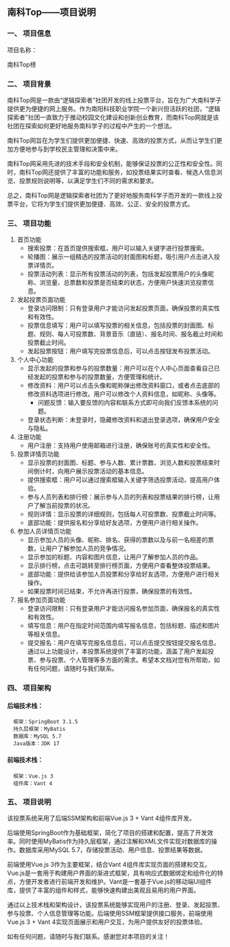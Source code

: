 ## 南科Top——项目说明

### 一、	项目信息

项目名称：

南科Top榜

### 二、	项目背景

南科Top网是一款由“逻辑探索者”社团开发的线上投票平台，旨在为广大南科学子提供更为便捷的网上服务。作为南阳科技职业学院一个新兴但活跃的社团，“逻辑探索者”社团一直致力于推动校园文化建设和创新创业教育，而南科Top网就是该社团在探索如何更好地服务南科学子的过程中产生的一个想法。

南科Top网旨在为学生们提供更加便捷、快速、高效的投票方式，从而让学生们更加方便地参与到学校民主管理和决策中来。

南科Top网采用先进的技术手段和安全机制，能够保证投票的公正性和安全性。同时，南科Top网还提供了丰富的功能和服务，如投票结果实时查看、候选人信息浏览、投票规则说明等，以满足学生们不同的需求和要求。

总之，南科Top网是逻辑探索者社团为了更好地服务南科学子而开发的一款线上投票平台，它将为学生们提供更加便捷、高效、公正、安全的投票方式。

### 三、	项目功能

1. 首页功能
    - 搜索投票：在首页提供搜索框，用户可以输入关键字进行投票搜索。
    - 轮播图：展示一组精选的投票活动的封面图和标题，吸引用户点击进入投票详情页。
    - 投票活动列表：显示所有投票活动的列表，包括发起投票用户的头像昵称、浏览量、总票数和投票是否结束的状态，方便用户快速浏览投票信息。
2. 发起投票页面功能
    - 登录访问限制：只有登录用户才能访问发起投票页面，确保投票的真实性和有效性。
    - 投票信息填写：用户可以填写投票的相关信息，包括投票的封面图、标题、规则、每人可投票数、背景音乐（直链）、报名时间、报名截止时间和投票截止时间。
    - 发起投票按钮：用户填写完投票信息后，可以点击按钮发布投票活动。
3. 个人中心功能
    - 显示发起的投票和参与的投票数量：用户可以在个人中心页面查看自己已经发起的投票和参与的投票数量，方便管理和统计。
    - 修改资料：用户可以点击头像和昵称弹出修改资料窗口，或者点击底部的修改资料选项进行修改。用户可以修改个人资料信息，如昵称、头像等。
        - 问题反馈：输入要反馈的内容和联系方式即可向我们反馈本系统的问题。
    - 登录状态判断：未登录时，隐藏修改资料和退出登录选项，确保用户安全与隐私。
4. 注册功能
    - 用户注册：支持用户使用邮箱进行注册，确保账号的真实性和安全性。
5. 投票详情页功能
    - 显示投票的封面图、标题、参与人数、累计票数、浏览人数和投票结束时间倒计时，向用户展示投票活动的基本信息。
    - 提供搜索框：用户可以通过搜索框输入关键字筛选投票活动，提高用户体验。
    - 参与人员列表和排行榜：展示参与人员的列表和投票结果的排行榜，让用户了解当前投票的状况。
    - 规则详情：显示投票的详细规则，包括每人可投票数、投票截止时间等。
    - 底部功能：提供报名和分享给好友选项，方便用户进行相关操作。
6. 参加人员详情页功能
    - 显示参加人员的头像、昵称、排名、获得的票数以及与前一名相差的票数，让用户了解参加人员的竞争情况。
    - 显示参加的标题、内容和图片信息，让用户了解参加人员的作品。
    - 显示排行榜，点击可跳转至排行榜页面，方便用户查看整体投票结果。
    - 底部功能：提供给该参加人员投票和分享给好友选项，方便用户进行相关操作。
    - 如果投票时间已结束，不允许再进行投票，确保投票的有效性。
7. 报名参加页面功能
    - 登录访问限制：只有登录用户才能访问报名参加页面，确保报名的真实性和有效性。
    - 填写信息：用户在指定时间范围内填写报名信息，包括标题、描述和图片等相关信息。
    - 提交报名：用户在填写完报名信息后，可以点击提交按钮提交报名信息。
      通过以上功能设计，本投票系统提供了丰富的功能，涵盖了用户发起投票、参与投票、个人管理等多方面的需求。希望本文档对您有所帮助，如有任何问题，请随时与我们联系。

### 四、	项目架构

#### 后端技术栈：

      框架：SpringBoot 3.1.5
      持久层框架：MyBatis
      数据库：MySQL 5.7
      Java版本：JDK 17

#### 前端技术栈：
      框架：Vue.js 3
      组件库：Vant 4

### 五、	项目说明

该投票系统采用了后端SSM架构和前端Vue.js 3 + Vant 4组件库开发。

后端使用SpringBoot作为基础框架，简化了项目的搭建和配置，提高了开发效率。同时使用MyBatis作为持久层框架，通过注解和XML文件实现对数据库的操作。数据库采用MySQL 5.7，存储投票活动、用户信息、投票结果等数据。

前端使用Vue.js 3作为主要框架，结合Vant 4组件库实现页面的搭建和交互。Vue.js是一套用于构建用户界面的渐进式框架，具有响应式数据绑定和组件化的特点，方便开发者进行前端开发和维护。Vant是一套基于Vue.js的移动端UI组件库，提供了丰富的组件和样式，能够快速构建出美观且易用的用户界面。

通过以上技术栈和架构设计，该投票系统能够实现用户的注册、登录、发起投票、参与投票、个人信息管理等功能。后端使用SSM框架提供接口服务，前端使用Vue.js 3 + Vant 4实现页面展示和用户交互，为用户提供友好的投票体验。

如有任何问题，请随时与我们联系。感谢您对本项目的关注！
